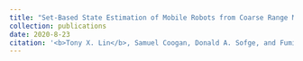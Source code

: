 ```yaml
---
title: "Set-Based State Estimation of Mobile Robots from Coarse Range Measurements"
collection: publications
date: 2020-8-23
citation: '<b>Tony X. Lin</b>, Samuel Coogan, Donald A. Sofge, and Fumin Zhang. <i>2020 Conference on Control Technology and Applications (CCTA).</i>'
---
```

